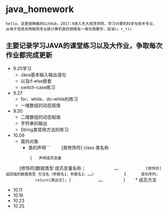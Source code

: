 # java_homework
    hello，这里是琳酱的GitHub，2017.9进入东大成贤学院，学习计算机科学与技术专业，
    从电子信息系物联网专业跳计算机真的很难有一堆东西要学，加油(ง •_•)ง

## 主要记录学习JAVA的课堂练习以及大作业，争取每次作业都完成更新

* 9.25学习
    * Java基本输入输出语句
    * 以及if-else嵌套
    * switch-case练习
* 9.27
    * for、while、do-while的练习
    * 一维数组的动态赋值
*  9.30
    * 二维数组的动态赋值
    * 字符串的输出
    * String类常用方法的练习
*  10.09
    * 面向对象
        * 类的声明```
           [类修饰符] class 类名称
        ```
            {   声明成员变量
        ```
            [修饰符]数据类型 成员变量名称；
            ```
            ……
            [修饰符]返回值的数据类型 方法名（参数名1，参数名2，……）
            ```
            {
            ```
                语句序列;
                return[表达式];
            }
            ……
         }
         ```
        * 成员方法
        
*  10.11
* 10.16
* 10.23
* 10.25
